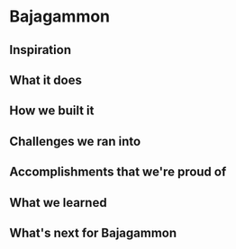 # Bajagammon

## Inspiration

## What it does

## How we built it

## Challenges we ran into

## Accomplishments that we're proud of

## What we learned

## What's next for Bajagammon
